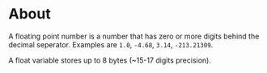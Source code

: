 # About

A floating point number is a number that has zero or more digits behind the decimal seperator. Examples are `1.0`, `-4.68`, `3.14`, `-213.21309`.

A float variable stores up to 8 bytes (~15-17 digits precision).
